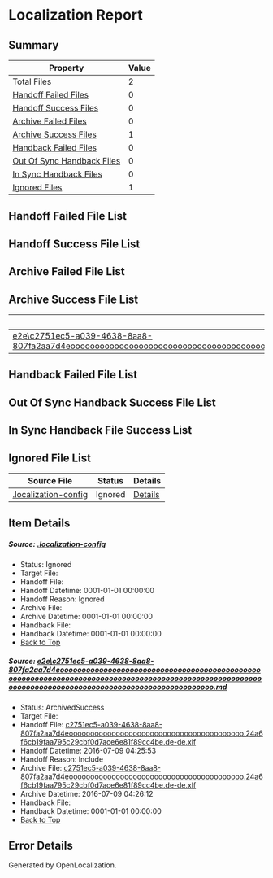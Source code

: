 # <a name='report-top'></a> Localization Report

## Summary
 Property | Value 
 -------- | ----- 
 Total Files | 2
[ Handoff Failed Files ](#handoff-failed-list)| 0
[ Handoff Success Files ](#handoff-success-list)| 0
[ Archive Failed Files ](#archive-failed-list)| 0
[ Archive Success Files ](#archive-success-list)| 1
[ Handback Failed Files ](#handback-failed-list)| 0
[ Out Of Sync Handback Files ](#outofsync-handback-success-list)| 0
[ In Sync Handback Files ](#insync-handback-success-list)| 0
[ Ignored Files ](#ignored-list)| 1

## <a name='handoff-failed-list'></a> Handoff Failed File List

## <a name='handoff-success-list'></a> Handoff Success File List

## <a name='archive-failed-list'></a> Archive Failed File List

## <a name='archive-success-list'></a> Archive Success File List
 Source File | Status | Details 
 ----------- | ------ | ------- 
 [e2e\c2751ec5-a039-4638-8aa8-807fa2aa7d4eooooooooooooooooooooooooooooooooooooooooooooooooooooooooooooooooooooooooooooooooooooooooooooooooooooooooooooooooooooooooooooooooooooooooooooooooooooooo.md](https://github.com/OpenLocalizationTestOrg/oltest/blob/190780eff4fb64fb818d7fa862d7e5a68bdbb33b/e2e/c2751ec5-a039-4638-8aa8-807fa2aa7d4eooooooooooooooooooooooooooooooooooooooooooooooooooooooooooooooooooooooooooooooooooooooooooooooooooooooooooooooooooooooooooooooooooooooooooooooooooooooo.md) | ArchivedSuccess | [Details](#ef176a3b5159d831c0050afe26467a335b9f47831)

## <a name='handback-failed-list'></a> Handback Failed File List

## <a name='outofsync-handback-success-list'></a> Out Of Sync Handback Success File List

## <a name='insync-handback-success-list'></a> In Sync Handback File Success List

## <a name='ignored-list'></a> Ignored File List
 Source File | Status | Details 
 ----------- | ------ | ------- 
 [.localization-config](https://github.com/OpenLocalizationTestOrg/oltest/blob/190780eff4fb64fb818d7fa862d7e5a68bdbb33b/.localization-config) | Ignored | [Details](#3d4f252ac210baf56311d7e97dcc2db10974dbd20)

## Item Details
##### <a name='3d4f252ac210baf56311d7e97dcc2db10974dbd20'></a> Source: [.localization-config](https://github.com/OpenLocalizationTestOrg/oltest/blob/190780eff4fb64fb818d7fa862d7e5a68bdbb33b/.localization-config)
* Status: Ignored
* Target File: 
* Handoff File: 
* Handoff Datetime: 0001-01-01 00:00:00
* Handoff Reason: Ignored
* Archive File: 
* Archive Datetime: 0001-01-01 00:00:00
* Handback File: 
* Handback Datetime: 0001-01-01 00:00:00
* [Back to Top](#report-top)

##### <a name='ef176a3b5159d831c0050afe26467a335b9f47831'></a> Source: [e2e\c2751ec5-a039-4638-8aa8-807fa2aa7d4eooooooooooooooooooooooooooooooooooooooooooooooooooooooooooooooooooooooooooooooooooooooooooooooooooooooooooooooooooooooooooooooooooooooooooooooooooooooo.md](https://github.com/OpenLocalizationTestOrg/oltest/blob/190780eff4fb64fb818d7fa862d7e5a68bdbb33b/e2e/c2751ec5-a039-4638-8aa8-807fa2aa7d4eooooooooooooooooooooooooooooooooooooooooooooooooooooooooooooooooooooooooooooooooooooooooooooooooooooooooooooooooooooooooooooooooooooooooooooooooooooooo.md)
* Status: ArchivedSuccess
* Target File: 
* Handoff File: [c2751ec5-a039-4638-8aa8-807fa2aa7d4eooooooooooooooooooooooooooooooooooooooooo.24a6f6cb19faa795c29cbf0d7ace6e81f89cc4be.de-de.xlf](https://github.com/OpenLocalizationTestOrg/olhandoff-e2e/blob/902e6f93dc366aef17d4426602bd049ef7a3d272/ol-handoff/OpenLocalizationTestOrg/oltest-dede-fly/ci/ht/c2751ec5-a039-4638-8aa8-807fa2aa7d4eooooooooooooooooooooooooooooooooooooooooo.24a6f6cb19faa795c29cbf0d7ace6e81f89cc4be.de-de.xlf)
* Handoff Datetime: 2016-07-09 04:25:53
* Handoff Reason: Include
* Archive File: [c2751ec5-a039-4638-8aa8-807fa2aa7d4eooooooooooooooooooooooooooooooooooooooooo.24a6f6cb19faa795c29cbf0d7ace6e81f89cc4be.de-de.xlf](https://github.com/OpenLocalizationTestOrg/olhandoff-e2e/blob/aeaac39ab855fade8777c5f3ef48dc3b2fa73f89/ol-archive/OpenLocalizationTestOrg/oltest-dede-fly/ci/ht/c2751ec5-a039-4638-8aa8-807fa2aa7d4eooooooooooooooooooooooooooooooooooooooooo.24a6f6cb19faa795c29cbf0d7ace6e81f89cc4be.de-de.xlf)
* Archive Datetime: 2016-07-09 04:26:12
* Handback File: 
* Handback Datetime: 0001-01-01 00:00:00
* [Back to Top](#report-top)


## Error Details

Generated by OpenLocalization.
